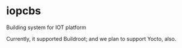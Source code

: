 # iopcbs
Building system for IOT platform

Currently, it supported Buildroot; and we plan to support Yocto, also.
